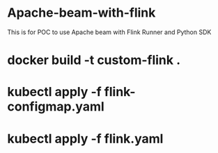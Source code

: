 # Apache-beam-with-flink
This is for POC to use Apache beam with Flink Runner and Python SDK 

# docker build -t custom-flink .

# kubectl apply -f flink-configmap.yaml

# kubectl apply -f flink.yaml
